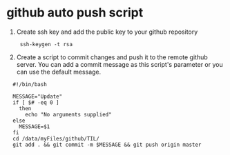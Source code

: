 # github auto push script

1. Create ssh key and add the public key to your github repository

    ```
     ssh-keygen -t rsa
    ```

2. Create a script to commit changes and push it to the remote github server. You can add a commit message as this script's parameter or you can use the default message.


  ```shell
    #!/bin/bash

    MESSAGE="Update"
    if [ $# -eq 0 ]
      then
        echo "No arguments supplied"
    else
      MESSAGE=$1
    fi
    cd /data/myFiles/github/TIL/
    git add . && git commit -m $MESSAGE && git push origin master
  ```
